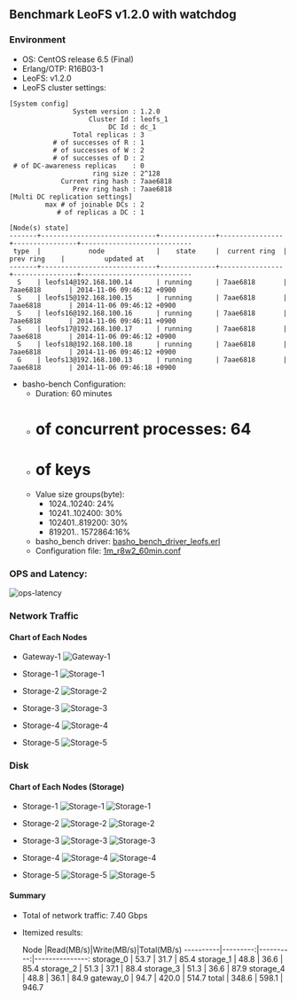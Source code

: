 ## Benchmark LeoFS v1.2.0 with watchdog

### Environment

* OS: CentOS release 6.5 (Final)
* Erlang/OTP: R16B03-1
* LeoFS: v1.2.0
* LeoFS cluster settings:

```
[System config]
                System version : 1.2.0
                    Cluster Id : leofs_1
                         DC Id : dc_1
                Total replicas : 3
           # of successes of R : 1
           # of successes of W : 2
           # of successes of D : 2
 # of DC-awareness replicas    : 0
                     ring size : 2^128
             Current ring hash : 7aae6818
                Prev ring hash : 7aae6818
[Multi DC replication settings]
         max # of joinable DCs : 2
            # of replicas a DC : 1

[Node(s) state]
-------+-----------------------------+--------------+----------------+----------------+----------------------------
 type  |            node             |    state     |  current ring  |   prev ring    |          updated at         
-------+-----------------------------+--------------+----------------+----------------+----------------------------
  S    | leofs14@192.168.100.14      | running      | 7aae6818       | 7aae6818       | 2014-11-06 09:46:12 +0900
  S    | leofs15@192.168.100.15      | running      | 7aae6818       | 7aae6818       | 2014-11-06 09:46:12 +0900
  S    | leofs16@192.168.100.16      | running      | 7aae6818       | 7aae6818       | 2014-11-06 09:46:11 +0900
  S    | leofs17@192.168.100.17      | running      | 7aae6818       | 7aae6818       | 2014-11-06 09:46:12 +0900
  S    | leofs18@192.168.100.18      | running      | 7aae6818       | 7aae6818       | 2014-11-06 09:46:12 +0900
  G    | leofs13@192.168.100.13      | running      | 7aae6818       | 7aae6818       | 2014-11-06 09:46:18 +0900

```

* basho-bench Configuration:
    * Duration: 60 minutes
    * # of concurrent processes: 64
    * # of keys
    * Value size groups(byte):
        *   1024..10240:   24%
        *  10241..102400:  30%
        * 102401..819200:  30%
        * 819201.. 1572864:16%
    * basho_bench driver: [basho_bench_driver_leofs.erl](https://github.com/leo-project/leofs/blob/develop/test/src/basho_bench_driver_leofs.erl)
    * Configuration file: [1m_r8w2_60min.conf](20141106_094721/1m_r8w2_60min.conf)

### OPS and Latency:

![ops-latency](20141106_094721/summary.png)

### Network Traffic
#### Chart of Each Nodes

* Gateway-1
![Gateway-1](leofs13_20141106_094720/sar_1_20141106_094720_p1p1-if1.png)

* Storage-1
![Storage-1](leofs14_20141106_094720/sar_3_20141106_094720_p1p1-if1.png)

* Storage-2
![Storage-2](leofs15_20141106_094720/sar_3_20141106_094720_p1p1-if1.png)

* Storage-3
![Storage-3](leofs16_20141106_094720/sar_3_20141106_094720_p1p1-if1.png)

* Storage-4
![Storage-4](leofs17_20141106_094720/sar_3_20141106_094720_p1p1-if1.png)

* Storage-5
![Storage-5](leofs18_20141106_094720/sar_2_20141106_094720_p1p1-if1.png)


### Disk
#### Chart of Each Nodes (Storage)

* Storage-1
![Storage-1](leofs14_20141106_094720/sar_3_20141106_094720_dev8-16-t1.png)
![Storage-1](leofs14_20141106_094720/sar_3_20141106_094720_dev8-16-t2.png)

* Storage-2
![Storage-2](leofs15_20141106_094720/sar_3_20141106_094720_dev8-16-t1.png)
![Storage-2](leofs15_20141106_094720/sar_3_20141106_094720_dev8-16-t2.png)

* Storage-3
![Storage-3](leofs16_20141106_094720/sar_3_20141106_094720_dev8-16-t1.png)
![Storage-3](leofs16_20141106_094720/sar_3_20141106_094720_dev8-16-t2.png)

* Storage-4
![Storage-4](leofs17_20141106_094720/sar_3_20141106_094720_dev8-16-t1.png)
![Storage-4](leofs17_20141106_094720/sar_3_20141106_094720_dev8-16-t2.png)

* Storage-5
![Storage-5](leofs18_20141106_094720/sar_2_20141106_094720_dev8-16-t1.png)
![Storage-5](leofs18_20141106_094720/sar_2_20141106_094720_dev8-16-t2.png)


#### Summary

* Total of network traffic: 7.40 Gbps
* Itemized results:

   Node   |Read(MB/s)|Write(MB/s)|Total(MB/s)
----------|---------:|----------:|---------------:
storage_0 |     53.7 |      31.7 |      85.4
storage_1 |     48.8 |      36.6 |      85.4
storage_2 |     51.3 |      37.1 |      88.4
storage_3 |     51.3 |      36.6 |      87.9
storage_4 |     48.8 |      36.1 |      84.9
gateway_0 |     94.7 |     420.0 |     514.7
total     |    348.6 |     598.1 |     946.7
